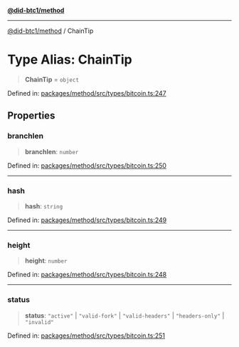 [**@did-btc1/method**](../README.md)

***

[@did-btc1/method](../globals.md) / ChainTip

# Type Alias: ChainTip

> **ChainTip** = `object`

Defined in: [packages/method/src/types/bitcoin.ts:247](https://github.com/dcdpr/did-btc1-js/blob/751aedd75738c26882a2149e644ae32b9e424707/packages/method/src/types/bitcoin.ts#L247)

## Properties

### branchlen

> **branchlen**: `number`

Defined in: [packages/method/src/types/bitcoin.ts:250](https://github.com/dcdpr/did-btc1-js/blob/751aedd75738c26882a2149e644ae32b9e424707/packages/method/src/types/bitcoin.ts#L250)

***

### hash

> **hash**: `string`

Defined in: [packages/method/src/types/bitcoin.ts:249](https://github.com/dcdpr/did-btc1-js/blob/751aedd75738c26882a2149e644ae32b9e424707/packages/method/src/types/bitcoin.ts#L249)

***

### height

> **height**: `number`

Defined in: [packages/method/src/types/bitcoin.ts:248](https://github.com/dcdpr/did-btc1-js/blob/751aedd75738c26882a2149e644ae32b9e424707/packages/method/src/types/bitcoin.ts#L248)

***

### status

> **status**: `"active"` \| `"valid-fork"` \| `"valid-headers"` \| `"headers-only"` \| `"invalid"`

Defined in: [packages/method/src/types/bitcoin.ts:251](https://github.com/dcdpr/did-btc1-js/blob/751aedd75738c26882a2149e644ae32b9e424707/packages/method/src/types/bitcoin.ts#L251)

